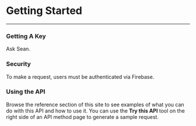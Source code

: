 # Getting Started
---

### Getting A Key

Ask Sean.

### Security

To make a request, users must be authenticated via Firebase.

### Using the API

Browse the reference section of this site to see examples of what you can do with this API and how to use it. You can use the **Try this API** tool on the right side of an API method page to generate a sample request.
